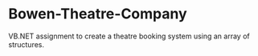 # Bowen-Theatre-Company
VB.NET assignment to create a theatre booking system using an array of structures.
